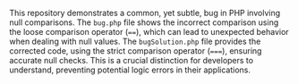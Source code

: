 This repository demonstrates a common, yet subtle, bug in PHP involving null comparisons. The `bug.php` file shows the incorrect comparison using the loose comparison operator (`==`), which can lead to unexpected behavior when dealing with null values.  The `bugSolution.php` file provides the corrected code, using the strict comparison operator (`===`), ensuring accurate null checks.  This is a crucial distinction for developers to understand, preventing potential logic errors in their applications.